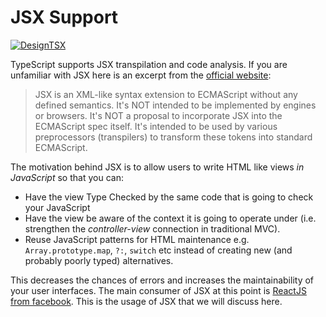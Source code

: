 # JSX Support

[![DesignTSX](https://raw.githubusercontent.com/basarat/typescript-book/master/images/designtsx-banner.png)](https://designtsx.com)

TypeScript supports JSX transpilation and code analysis. If you are unfamiliar with JSX here is an excerpt from the [official website](https://facebook.github.io/jsx/):

> JSX is an XML-like syntax extension to ECMAScript without any defined semantics. It's NOT intended to be implemented by engines or browsers. It's NOT a proposal to incorporate JSX into the ECMAScript spec itself. It's intended to be used by various preprocessors (transpilers) to transform these tokens into standard ECMAScript.

The motivation behind JSX is to allow users to write HTML like views *in JavaScript* so that you can:

* Have the view Type Checked by the same code that is going to check your JavaScript
* Have the view be aware of the context it is going to operate under (i.e. strengthen the *controller-view* connection in traditional MVC).
* Reuse JavaScript patterns for HTML maintenance e.g. `Array.prototype.map`, `?:`, `switch` etc instead of creating new (and probably poorly typed) alternatives.

This decreases the chances of errors and increases the maintainability of your user interfaces. The main consumer of JSX at this point is [ReactJS from facebook](http://facebook.github.io/react/). This is the usage of JSX that we will discuss here.
